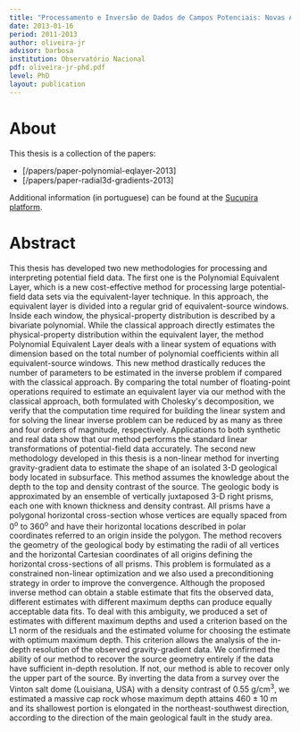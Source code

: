 ```yaml
---
title: "Processamento e Inversão de Dados de Campos Potenciais: Novas Abordagens"
date: 2013-01-16
period: 2011-2013
author: oliveira-jr
advisor: barbosa
institution: Observatório Nacional
pdf: oliveira-jr-phd.pdf
level: PhD
layout: publication
---
```


# About

This thesis is a collection of the papers:

* [/papers/paper-polynomial-eqlayer-2013]
* [/papers/paper-radial3d-gradients-2013]

Additional information (in portuguese) can be found at the
[Sucupira platform](https://sucupira.capes.gov.br/sucupira/public/consultas/coleta/trabalhoConclusao/viewTrabalhoConclusao.jsf?popup=true&id_trabalho=314927#).

# Abstract

This thesis has developed two new methodologies for processing and
interpreting potential field data. The first one is the Polynomial
Equivalent Layer, which is a new cost-effective method for processing
large potential-field data sets via the equivalent-layer technique.
In this approach, the equivalent layer is divided into a regular grid
of equivalent-source windows. Inside each window, the physical-property
distribution is described by a bivariate polynomial. While the classical
approach directly estimates the physical-property distribution within the
equivalent layer, the method Polynomial Equivalent Layer deals with a
linear system of equations with dimension based on the total number of
polynomial coefficients within all equivalent-source windows. This new
method drastically reduces the number of parameters to be estimated in
the inverse problem if compared with the classical approach. By comparing
the total number of floating-point operations required to estimate an
equivalent layer via our method with the classical approach, both formulated
with Cholesky's decomposition, we verify that the computation time required
for building the linear system and for solving the linear inverse problem can
be reduced by as many as three and four orders of magnitude, respectively.
Applications to both synthetic and real data show that our method performs
the standard linear transformations of potential-field data accurately.
The second new methodology developed in this thesis is a non-linear method
for inverting gravity-gradient data to estimate the shape of an isolated
3-D geological body located in subsurface. This method assumes the knowledge
about the depth to the top and density contrast of the source. The geologic
body is approximated by an ensemble of vertically juxtaposed 3-D right prisms,
each one with known thickness and density contrast. All prisms have a polygonal
horizontal cross-section whose vertices are equally spaced from 0<sup>o</sup> to 360<sup>o</sup> and
have their horizontal locations described in polar coordinates referred to an
origin inside the polygon. The method recovers the geometry of the geological
body by estimating the radii of all vertices and the horizontal Cartesian
coordinates of all origins defining the horizontal cross-sections of all prisms.
This problem is formulated as a constrained non-linear optimization and we also
used a preconditioning strategy in order to improve the convergence. Although the
proposed inverse method can obtain a stable estimate that fits the observed data,
different estimates with different maximum depths can produce equally acceptable
data fits. To deal with this ambiguity, we produced a set of estimates with
different maximum depths and used a criterion based on the L1 norm of the residuals
and the estimated volume for choosing the estimate with optimum maximum depth. This
criterion allows the analysis of the in-depth resolution of the observed gravity-gradient
data. We confirmed the ability of our method to recover the source geometry entirely if
the data have sufficient in-depth resolution. If not, our method is able to recover only
the upper part of the source. By inverting the data from a survey over the Vinton salt
dome (Louisiana, USA) with a density contrast of 0.55 g/cm<sup>3</sup>, we estimated a massive cap
rock whose maximum depth attains 460 ± 10 m and its shallowest portion is elongated in
the northeast-southwest direction, according to the direction of the main geological
fault in the study area.

